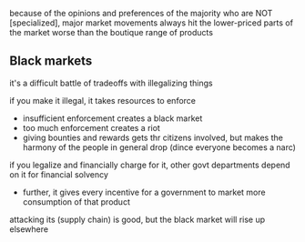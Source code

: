 
because of the opinions and preferences of the majority who are NOT [specialized], major market movements always hit the lower-priced parts of the market worse than the boutique range of products

## Black markets

it's a difficult battle of tradeoffs with illegalizing things

if you make it illegal, it takes resources to enforce
- insufficient enforcement creates a black market
- too much enforcement creates a riot
- giving bounties and rewards gets thr citizens involved, but makes the harmony of the people in general drop (dince everyone becomes a narc)

if you legalize and financially charge for it, other govt departments depend on it for financial solvency
- further, it gives every incentive for a government to market more consumption of that product

attacking its (supply chain) is good, but the black market will rise up elsewhere
